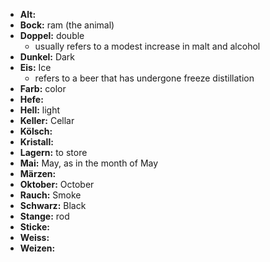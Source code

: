 - **Alt:**
- **Bock:** ram (the animal)
- **Doppel:** double
	- usually refers to a modest increase in malt and alcohol
- **Dunkel:** Dark
- **Eis:** Ice
	- refers to a beer that has undergone freeze distillation
- **Farb:** color
- **Hefe:**
- **Hell:** light
- **Keller:** Cellar
- **Kölsch:**
- **Kristall:**
- **Lagern:** to store
- **Mai:** May, as in the month of May
- **Märzen:**
- **Oktober:** October
- **Rauch:** Smoke
- **Schwarz:** Black
- **Stange:** rod
- **Sticke:**
- **Weiss:**
- **Weizen:**